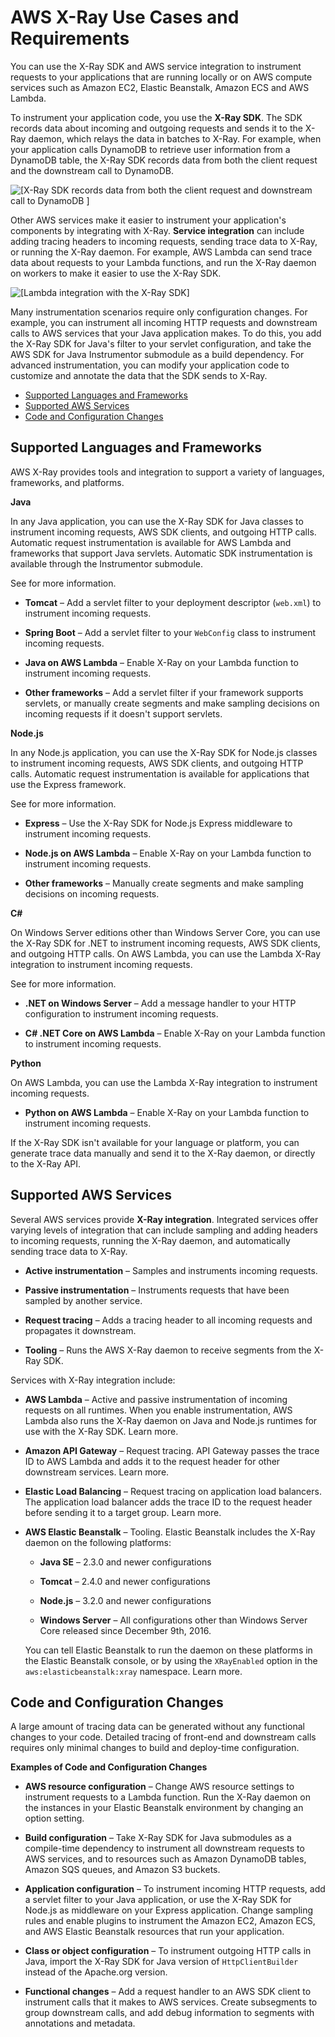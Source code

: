 # AWS X\-Ray Use Cases and Requirements<a name="xray-usage"></a>

You can use the X\-Ray SDK and AWS service integration to instrument requests to your applications that are running locally or on AWS compute services such as Amazon EC2, Elastic Beanstalk, Amazon ECS and AWS Lambda\.

To instrument your application code, you use the **X\-Ray SDK**\. The SDK records data about incoming and outgoing requests and sends it to the X\-Ray daemon, which relays the data in batches to X\-Ray\. For example, when your application calls DynamoDB to retrieve user information from a DynamoDB table, the X\-Ray SDK records data from both the client request and the downstream call to DynamoDB\.

![\[X-Ray SDK records data from both the client request and downstream call to DynamoDB
      \]](http://docs.aws.amazon.com/xray/latest/devguide/images/scorekeep-servicemap-ddb-edge.png)

Other AWS services make it easier to instrument your application's components by integrating with X\-Ray\. **Service integration** can include adding tracing headers to incoming requests, sending trace data to X\-Ray, or running the X\-Ray daemon\. For example, AWS Lambda can send trace data about requests to your Lambda functions, and run the X\-Ray daemon on workers to make it easier to use the X\-Ray SDK\.

![\[Lambda integration with the X-Ray SDK\]](http://docs.aws.amazon.com/xray/latest/devguide/images/scorekeep-servicemap-lambda-node.png)

Many instrumentation scenarios require only configuration changes\. For example, you can instrument all incoming HTTP requests and downstream calls to AWS services that your Java application makes\. To do this, you add the X\-Ray SDK for Java's filter to your servlet configuration, and take the AWS SDK for Java Instrumentor submodule as a build dependency\. For advanced instrumentation, you can modify your application code to customize and annotate the data that the SDK sends to X\-Ray\.


+ [Supported Languages and Frameworks](#xray-usage-languages)
+ [Supported AWS Services](#xray-usage-services)
+ [Code and Configuration Changes](#xray-usage-codechanges)

## Supported Languages and Frameworks<a name="xray-usage-languages"></a>

AWS X\-Ray provides tools and integration to support a variety of languages, frameworks, and platforms\.

**Java**

In any Java application, you can use the X\-Ray SDK for Java classes to instrument incoming requests, AWS SDK clients, and outgoing HTTP calls\. Automatic request instrumentation is available for AWS Lambda and frameworks that support Java servlets\. Automatic SDK instrumentation is available through the Instrumentor submodule\.

See  for more information\.

+ **Tomcat** – Add a servlet filter to your deployment descriptor \(`web.xml`\) to instrument incoming requests\.

+ **Spring Boot** – Add a servlet filter to your `WebConfig` class to instrument incoming requests\.

+ **Java on AWS Lambda** – Enable X\-Ray on your Lambda function to instrument incoming requests\.

+ **Other frameworks** – Add a servlet filter if your framework supports servlets, or manually create segments and make sampling decisions on incoming requests if it doesn't support servlets\.

**Node\.js**

In any Node\.js application, you can use the X\-Ray SDK for Node\.js classes to instrument incoming requests, AWS SDK clients, and outgoing HTTP calls\. Automatic request instrumentation is available for applications that use the Express framework\.

See  for more information\.

+ **Express** – Use the X\-Ray SDK for Node\.js Express middleware to instrument incoming requests\.

+ **Node\.js on AWS Lambda** – Enable X\-Ray on your Lambda function to instrument incoming requests\.

+ **Other frameworks** – Manually create segments and make sampling decisions on incoming requests\.

**C\#**

On Windows Server editions other than Windows Server Core, you can use the X\-Ray SDK for \.NET to instrument incoming requests, AWS SDK clients, and outgoing HTTP calls\. On AWS Lambda, you can use the Lambda X\-Ray integration to instrument incoming requests\.

See  for more information\.

+ **\.NET on Windows Server** – Add a message handler to your HTTP configuration to instrument incoming requests\.

+ **C\# \.NET Core on AWS Lambda** – Enable X\-Ray on your Lambda function to instrument incoming requests\.

**Python**

On AWS Lambda, you can use the Lambda X\-Ray integration to instrument incoming requests\.

+ **Python on AWS Lambda** – Enable X\-Ray on your Lambda function to instrument incoming requests\.

If the X\-Ray SDK isn't available for your language or platform, you can generate trace data manually and send it to the X\-Ray daemon, or directly to the X\-Ray API\. 

## Supported AWS Services<a name="xray-usage-services"></a>

Several AWS services provide **X\-Ray integration**\. Integrated services offer varying levels of integration that can include sampling and adding headers to incoming requests, running the X\-Ray daemon, and automatically sending trace data to X\-Ray\.

+ **Active instrumentation** – Samples and instruments incoming requests\.

+ **Passive instrumentation** – Instruments requests that have been sampled by another service\.

+ **Request tracing** – Adds a tracing header to all incoming requests and propagates it downstream\.

+ **Tooling** – Runs the AWS X\-Ray daemon to receive segments from the X\-Ray SDK\. 

Services with X\-Ray integration include:

+ **AWS Lambda** – Active and passive instrumentation of incoming requests on all runtimes\. When you enable instrumentation, AWS Lambda also runs the X\-Ray daemon on Java and Node\.js runtimes for use with the X\-Ray SDK\. Learn more\.

+ **Amazon API Gateway** – Request tracing\. API Gateway passes the trace ID to AWS Lambda and adds it to the request header for other downstream services\. Learn more\.

+ **Elastic Load Balancing** – Request tracing on application load balancers\. The application load balancer adds the trace ID to the request header before sending it to a target group\. Learn more\.

+ **AWS Elastic Beanstalk** – Tooling\. Elastic Beanstalk includes the X\-Ray daemon on the following platforms:

  + **Java SE** – 2\.3\.0 and newer configurations

  + **Tomcat** – 2\.4\.0 and newer configurations

  + **Node\.js** – 3\.2\.0 and newer configurations

  + **Windows Server** – All configurations other than Windows Server Core released since December 9th, 2016\.

  You can tell Elastic Beanstalk to run the daemon on these platforms in the Elastic Beanstalk console, or by using the `XRayEnabled` option in the `aws:elasticbeanstalk:xray` namespace\. Learn more\.

## Code and Configuration Changes<a name="xray-usage-codechanges"></a>

A large amount of tracing data can be generated without any functional changes to your code\. Detailed tracing of front\-end and downstream calls requires only minimal changes to build and deploy\-time configuration\.

**Examples of Code and Configuration Changes**

+ **AWS resource configuration** – Change AWS resource settings to instrument requests to a Lambda function\. Run the X\-Ray daemon on the instances in your Elastic Beanstalk environment by changing an option setting\.

+ **Build configuration** – Take X\-Ray SDK for Java submodules as a compile\-time dependency to instrument all downstream requests to AWS services, and to resources such as Amazon DynamoDB tables, Amazon SQS queues, and Amazon S3 buckets\.

+ **Application configuration** – To instrument incoming HTTP requests, add a servlet filter to your Java application, or use the X\-Ray SDK for Node\.js as middleware on your Express application\. Change sampling rules and enable plugins to instrument the Amazon EC2, Amazon ECS, and AWS Elastic Beanstalk resources that run your application\.

+ **Class or object configuration** – To instrument outgoing HTTP calls in Java, import the X\-Ray SDK for Java version of `HttpClientBuilder` instead of the Apache\.org version\.

+ **Functional changes** – Add a request handler to an AWS SDK client to instrument calls that it makes to AWS services\. Create subsegments to group downstream calls, and add debug information to segments with annotations and metadata\.